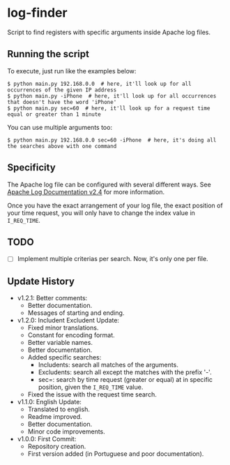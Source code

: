 # log-finder

Script to find registers with specific arguments inside Apache log files.


## Running the script
To execute, just run like the examples below:

```
$ python main.py 192.168.0.0  # here, it'll look up for all occurrences of the given IP address
$ python main.py -iPhone  # here, it'll look up for all occurrences that doesn't have the word 'iPhone'
$ python main.py sec=60  # here, it'll look up for a request time equal or greater than 1 minute
```

You can use multiple arguments too:
```
$ python main.py 192.168.0.0 sec=60 -iPhone  # here, it's doing all the searches above with one command
```


## Specificity
The Apache log file can be configured with several different ways. See [Apache Log Documentation v2.4](https://httpd.apache.org/docs/2.4/logs.html) for more information.

Once you have the exact arrangement of your log file, the exact position of your time request, you will only have to change the index value in `I_REQ_TIME`.


## TODO
* [ ] Implement multiple criterias per search. Now, it's only one per file.


## Update History
* v1.2.1: Better comments:
    * Better documentation.
    * Messages of starting and ending.
* v1.2.0: Includent Excludent Update:
    * Fixed minor translations.
    * Constant for encoding format.
    * Better variable names.
    * Better documentation.
    * Added specific searches:
        * Includents: search all matches of the arguments.
        * Excludents: search all except the matches with the prefix '-'.
        * sec=: search by time request (greater or equal) at in specific position, given the `I_REQ_TIME` value.
    * Fixed the issue with the request time search.
* v1.1.0: English Update:
    * Translated to english.
    * Readme improved.
    * Better documentation.
    * Minor code improvements.
* v1.0.0: First Commit:
    * Repository creation.
    * First version added (in Portuguese and poor documentation).
